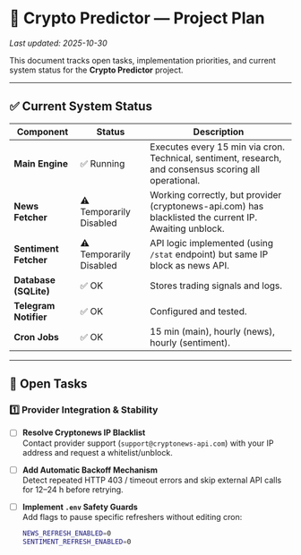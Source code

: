 # 🧠 Crypto Predictor — Project Plan

_Last updated: 2025-10-30_

This document tracks open tasks, implementation priorities, and current system status for the **Crypto Predictor** project.

---

## ✅ Current System Status

| Component | Status | Description |
|------------|---------|-------------|
| **Main Engine** | ✅ Running | Executes every 15 min via cron. Technical, sentiment, research, and consensus scoring all operational. |
| **News Fetcher** | ⚠️ Temporarily Disabled | Working correctly, but provider (cryptonews-api.com) has blacklisted the current IP. Awaiting unblock. |
| **Sentiment Fetcher** | ⚠️ Temporarily Disabled | API logic implemented (using `/stat` endpoint) but same IP block as news API. |
| **Database (SQLite)** | ✅ OK | Stores trading signals and logs. |
| **Telegram Notifier** | ✅ OK | Configured and tested. |
| **Cron Jobs** | ✅ OK | 15 min (main), hourly (news), hourly (sentiment). |

---

## 🧩 Open Tasks

### 1️⃣ Provider Integration & Stability

- [ ] **Resolve Cryptonews IP Blacklist**  
  Contact provider support (`support@cryptonews-api.com`) with your IP address and request a whitelist/unblock.

- [ ] **Add Automatic Backoff Mechanism**  
  Detect repeated HTTP 403 / timeout errors and skip external API calls for 12–24 h before retrying.

- [ ] **Implement `.env` Safety Guards**  
  Add flags to pause specific refreshers without editing cron:
  ```bash
  NEWS_REFRESH_ENABLED=0
  SENTIMENT_REFRESH_ENABLED=0

